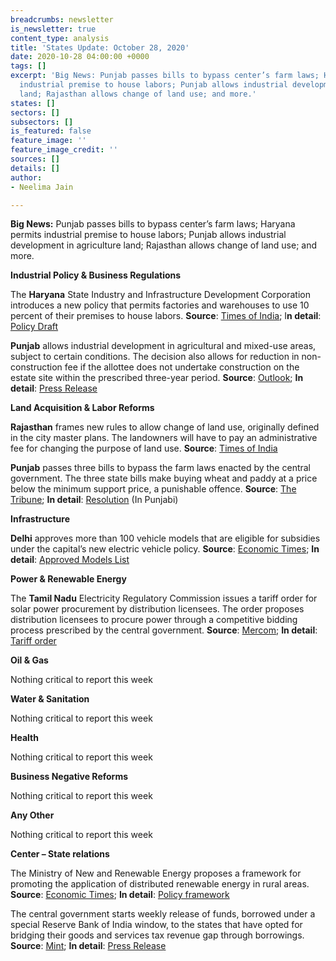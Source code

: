 ```yaml
---
breadcrumbs: newsletter
is_newsletter: true
content_type: analysis
title: 'States Update: October 28, 2020'
date: 2020-10-28 04:00:00 +0000
tags: []
excerpt: 'Big News: Punjab passes bills to bypass center’s farm laws; Haryana permits
  industrial premise to house labors; Punjab allows industrial development in agriculture
  land; Rajasthan allows change of land use; and more.'
states: []
sectors: []
subsectors: []
is_featured: false
feature_image: ''
feature_image_credit: ''
sources: []
details: []
author:
- Neelima Jain

---
```

**Big News:** Punjab passes bills to bypass center’s farm laws; Haryana permits industrial premise to house labors; Punjab allows industrial development in agriculture land; Rajasthan allows change of land use; and more.

**Industrial Policy & Business Regulations**

The **Haryana** State Industry and Infrastructure Development Corporation introduces a new policy that permits factories and warehouses to use 10 percent of their premises to house labors. **Source**: [Times of India](https://timesofindia.indiatimes.com/city/gurgaon/industry-body-allows-units-to-house-workers-on-premises/articleshow/78796847.cms); I**n detail**: [Policy Draft](https://hsiidc.org.in/sites/default/files/media/E%20Documents/Policy%20IPD.pdf)

**Punjab** allows industrial development in agricultural and mixed-use areas, subject to certain conditions. The decision also allows for reduction in non-construction fee if the allottee does not undertake construction on the estate site within the prescribed three-year period. **Source**: [Outlook](https://www.outlookindia.com/newsscroll/punjab-cm-okays-industrial-development-in-agricultural-mixeduse-land/1961116); **In detail**: [Press Release](https://punjabgovtindia.wordpress.com/2020/10/23/cm-okays-industrial-development-in-agricultural-mixed-use-land-subject-to-conditions/)

**Land Acquisition & Labor Reforms**

**Rajasthan** frames new rules to allow change of land use, originally defined in the city master plans. The landowners will have to pay an administrative fee for changing the purpose of land use. **Source**: [Times of India](https://timesofindia.indiatimes.com/city/jaipur/now-pay-new-charges-if-you-want-to-change-land-use-in-master-plan-areas/articleshow/78798196.cms)

**Punjab** passes three bills to bypass the farm laws enacted by the central government. The three state bills make buying wheat and paddy at a price below the minimum support price, a punishable offence. **Source**: [The Tribune](https://www.tribuneindia.com/news/punjab/punjab-passes-bills-to-bypass-central-farm-laws-158659); **In detail**: [Resolution](http://www.punjabassembly.nic.in/images/Debates/2020/20.10.2020.pdf) (In Punjabi)

**Infrastructure**

**Delhi** approves more than 100 vehicle models that are eligible for subsidies under the capital’s new electric vehicle policy. **Source**: [Economic Times](https://energy.economictimes.indiatimes.com/news/power/delhi-govt-approves-over-100-models-for-subsidy-under-new-electric-vehicles-policy-gahlot/78827690); **In detail**: [Approved Models List](https://ev.delhi.gov.in/ui/images/Eligible_Models_under_the_delhi_ev_policy.pdf)

**Power & Renewable Energy**

The **Tamil Nadu** Electricity Regulatory Commission issues a tariff order for solar power procurement by distribution licensees. The order proposes distribution licensees to procure power through a competitive bidding process prescribed by the central government. **Source**: [Mercom](https://mercomindia.com/tamil-nadu-new-tariff-order-for-solar-procurement/); **In detail**: [Tariff order](http://www.tnerc.gov.in/orders/Tariff%20Order%202009/2020/Solar-Order-16-10-2020.pdf)

**Oil & Gas**

Nothing critical to report this week

**Water & Sanitation**

Nothing critical to report this week

**Health**

Nothing critical to report this week

**Business Negative Reforms**

Nothing critical to report this week

**Any Other**

Nothing critical to report this week

**Center – State relations**

The Ministry of New and Renewable Energy proposes a framework for promoting the application of distributed renewable energy in rural areas. **Source**: [Economic Times](https://energy.economictimes.indiatimes.com/news/renewable/mnre-proposes-draft-policy-for-promoting-distributed-renewable-energy/78761631); **In detail**: [Policy framework](https://mnre.gov.in/img/documents/uploads/file_f-1603098738291.pdf)

The central government starts weekly release of funds, borrowed under a special Reserve Bank of India window, to the states that have opted for bridging their goods and services tax revenue gap through borrowings. **Source**: [Mint](https://www.livemint.com/news/india/centre-kicks-off-gst-compensation-release-under-special-borrowing-scheme-11603466844142.html); **In detail**: [Press Release](https://pib.gov.in/PressReleasePage.aspx?PRID=1667096)

